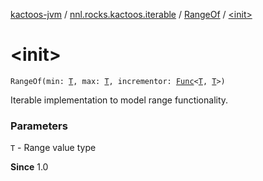 [kactoos-jvm](../../index.md) / [nnl.rocks.kactoos.iterable](../index.md) / [RangeOf](index.md) / [&lt;init&gt;](./-init-.md)

# &lt;init&gt;

`RangeOf(min: `[`T`](index.md#T)`, max: `[`T`](index.md#T)`, incrementor: `[`Func`](../../nnl.rocks.kactoos/-func/index.md)`<`[`T`](index.md#T)`, `[`T`](index.md#T)`>)`

Iterable implementation to model range functionality.

### Parameters

`T` - Range value type

**Since**
1.0

